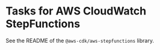 # Tasks for AWS CloudWatch StepFunctions

See the README of the `@aws-cdk/aws-stepfunctions` library.
